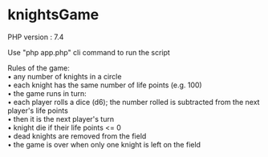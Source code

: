 # knightsGame

PHP version : 7.4 <br>

Use "php app.php" cli command to run the script<br>

Rules of the game:<br>
• any number of knights in a circle <br>
• each knight has the same number of life points (e.g. 100)<br>
• the game runs in turn:<br>
• each player rolls a dice (d6); the number rolled is subtracted from the next player's life points<br>
• then it is the next player's turn<br>
• knight die if their life points <= 0<br>
• dead knights are removed from the field<br>
• the game is over when only one knight is left on the field<br>
